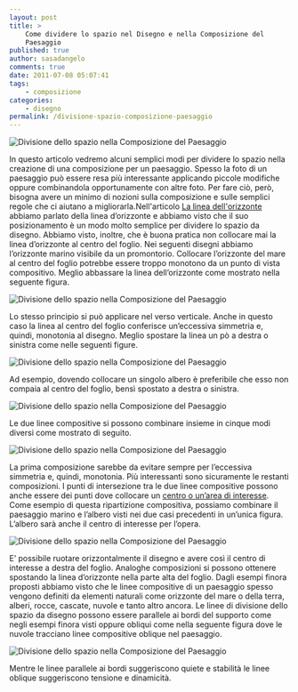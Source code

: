 ```yaml
---
layout: post
title: >
    Come dividere lo spazio nel Disegno e nella Composizione del
    Paesaggio
published: true
author: sasadangelo
comments: true
date: 2011-07-08 05:07:41
tags:
    - composizione
categories:
    - disegno
permalink: /divisione-spazio-composizione-paesaggio
---
```


![Divisione dello spazio nella Composizione del Paesaggio](https://www.disegnoepittura.it/wp-content/uploads/divisione-spazio-composizione-paesaggio-5.jpg "Divisione dello spazio nella Composizione del Paesaggio")

In questo articolo vedremo alcuni semplici modi per dividere lo spazio nella creazione di una composizione per un paesaggio. Spesso la foto di un paesaggio può essere resa più interessante applicando piccole modifiche oppure combinandola opportunamente con altre foto. Per fare ciò, però, bisogna avere un minimo di nozioni sulla composizione e sulle semplici regole che ci aiutano a migliorarla.Nell'articolo [La linea dell'orizzonte](https://www.disegnoepittura.it/linea-orizzonte/) abbiamo parlato della linea d’orizzonte e abbiamo visto che il suo posizionamento è un modo molto semplice per dividere lo spazio da disegno. Abbiamo visto, inoltre, che è buona pratica non collocare mai la linea d’orizzonte al centro del foglio. Nei seguenti disegni abbiamo l’orizzonte marino visibile da un promontorio. Collocare l’orizzonte del mare al centro del foglio potrebbe essere troppo monotono da un punto di vista compositivo. Meglio abbassare la linea dell’orizzonte come mostrato nella seguente figura.

![Divisione dello spazio nella Composizione del Paesaggio](https://www.disegnoepittura.it/wp-content/uploads/divisione-spazio-composizione-paesaggio-1.jpg "Divisione dello spazio nella Composizione del Paesaggio")

Lo stesso principio si può applicare nel verso verticale. Anche in questo caso la linea al centro del foglio conferisce un’eccessiva simmetria e, quindi, monotonia al disegno. Meglio spostare la linea un pò a destra o sinistra come nelle seguenti figure.

![Divisione dello spazio nella Composizione del Paesaggio](https://www.disegnoepittura.it/wp-content/uploads/divisione-spazio-composizione-paesaggio-2.jpg "Divisione dello spazio nella Composizione del Paesaggio")

Ad esempio, dovendo collocare un singolo albero è preferibile che esso non compaia al centro del foglio, bensì spostato a destra o sinistra.

![Divisione dello spazio nella Composizione del Paesaggio](https://www.disegnoepittura.it/wp-content/uploads/divisione-spazio-composizione-paesaggio-3.jpg "Divisione dello spazio nella Composizione del Paesaggio")

Le due linee compositive si possono combinare insieme in cinque modi diversi come mostrato di seguito.

![Divisione dello spazio nella Composizione del Paesaggio](https://www.disegnoepittura.it/wp-content/uploads/divisione-spazio-composizione-paesaggio-4.jpg "Divisione dello spazio nella Composizione del Paesaggio")

La prima composizione sarebbe da evitare sempre per l’eccessiva simmetria e, quindi, monotonia. Più interessanti sono sicuramente le restanti composizioni. I punti di intersezione tra le due linee compositive possono anche essere dei punti dove collocare un [centro o un’area di interesse](https://www.disegnoepittura.it/punti-aree-focali/). Come esempio di questa ripartizione compositiva, possiamo combinare il paesaggio marino e l’albero visti nei due casi precedenti in un’unica figura. L’albero sarà anche il centro di interesse per l’opera.

![Divisione dello spazio nella Composizione del Paesaggio](https://www.disegnoepittura.it/wp-content/uploads/divisione-spazio-composizione-paesaggio-5.jpg "Divisione dello spazio nella Composizione del Paesaggio")

E’ possibile ruotare orizzontalmente il disegno e avere così il centro di interesse a destra del foglio. Analoghe composizioni si possono ottenere spostando la linea d’orizzonte nella parte alta del foglio. Dagli esempi finora proposti abbiamo visto che le linee compositive di un paesaggio spesso vengono definiti da elementi naturali come orizzonte del mare o della terra, alberi, rocce, cascate, nuvole e tanto altro ancora. Le linee di divisione dello spazio da disegno possono essere parallele ai bordi del supporto come negli esempi finora visti oppure obliqui come nella seguente figura dove le nuvole tracciano linee compositive oblique nel paesaggio.

![Divisione dello spazio nella Composizione del Paesaggio](https://www.disegnoepittura.it/wp-content/uploads/divisione-spazio-composizione-paesaggio-7.jpg "Divisione dello spazio nella Composizione del Paesaggio")

Mentre le linee parallele ai bordi suggeriscono quiete e stabilità le linee oblique suggeriscono tensione e dinamicità.
